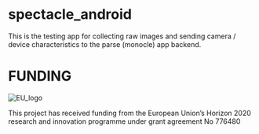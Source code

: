 # spectacle_android
This is the testing app for collecting raw images and sending camera / device characteristics to the parse (monocle) app backend.

# FUNDING

![EU_logo](https://ec.europa.eu/easme/sites/easme-site/files/euflag.png)

This project has received funding from the European Union’s Horizon 2020 research and innovation programme under grant agreement No 776480

